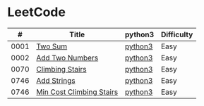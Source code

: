 LeetCode
========
 

| # | Title | python3                                   | Difficulty |
|--| ----- |-------------------------------------------| ---------- | 
|0001|[Two Sum](https://leetcode.com/problems/two-sum/) | [python3](./LeetCode/0001-Two-Sum/0001-Two_sum.py) | Easy| 
|0002|[Add Two Numbers](https://leetcode.com/problems/add-two-numbers/) | [python3](./LeetCode/0002-Add-Two-Numbers/0002-Add-Two-Numbers.py) | Easy| 
|0070|[Climbing Stairs](https://leetcode.com/problems/climbing-stairs/) | [python3](./LeetCode/0070-Climbing-Stairs/0070.py) |Easy|
|0746|[Add Strings](https://leetcode.com/problems/add-strings/) | [python3](./LeetCode/0415-Add-Strings/0415.py) | Easy|
|0746|[Min Cost Climbing Stairs](https://leetcode.com/problems/min-cost-climbing-stairs/) | [python3](./LeetCode/0746-Min-Cost-Climbing-Stairs/0746.py) | Easy| 

